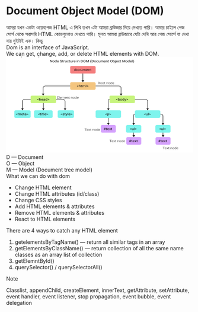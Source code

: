 # Document Object Model (DOM)

আমরা যখন একটা ওয়েবপেজ HTML এ লিখি তখন এটা আমরা ব্রাউজার দিয়ে দেখতে পারি। আবার চাইলে পেজ সোর্স থেকে সরাসরি HTML কোডগুলোও দেখতে পারি। মূলত আমরা ব্রাউজারে যেটা দেখি আর পেজ সোর্সে যা দেখা যায় দুইটাই এক। কিন্তু
<br/>
Dom is an interface of JavaScript.
<br/>
We can get, change, add, or delete HTML elements with DOM.
<br/>
![DOM Tree !](./assets/dom-tree.png)
<br/>
D — Document
<br/>
O — Object
<br/>
M — Model (Document tree model)
<br/>
What we can do with dom

- Change HTML element
- Change HTML attributes (id/class)
- Change CSS styles
- Add HTML elements & attributes
- Remove HTML elements & attributes
- React to HTML elements

There are 4 ways to catch any HTML element

1. getelementsByTagName() — return all similar tags in an array
2. getElementsByClassName() — return collection of all the same name classes as an array list of collection
3. getElemntById()
4. querySelector() / querySelectorAll()

> [!NOTE]
> Classlist, appendChild, createElement, innerText, getAttribute, setAttribute, event handler, event listener, stop propagation, event bubble, event delegation
